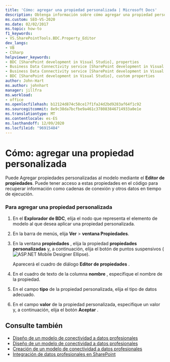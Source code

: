 ```yaml
---
title: 'Cómo: agregar una propiedad personalizada | Microsoft Docs'
description: Obtenga información sobre cómo agregar una propiedad personalizada al modelo de conectividad a datos profesionales (BDC) en SharePoint mediante el editor de propiedades del explorador de BDC de Visual Studio.
ms.custom: SEO-VS-2020
ms.date: 02/02/2017
ms.topic: how-to
f1_keywords:
- VS.SharePointTools.BDC.Property_Editor
dev_langs:
- VB
- CSharp
helpviewer_keywords:
- BDC [SharePoint development in Visual Studio], properties
- Business Data Connectivity service [SharePoint development in Visual Studio], properties
- Business Data Connectivity service [SharePoint development in Visual Studio], custom properties
- BDC [SharePoint development in Visual Studio], custom properties
author: John-Hart
ms.author: johnhart
manager: jillfra
ms.workload:
- office
ms.openlocfilehash: b12124d874c58ce17f1fa24d2bd9283af64f1c92
ms.sourcegitcommit: 8e9c38da7bcfbe9a461c378083846714933a0e1e
ms.translationtype: MT
ms.contentlocale: es-ES
ms.lasthandoff: 12/09/2020
ms.locfileid: "96915484"
---
```

# <a name="how-to-add-a-custom-property"></a>Cómo: agregar una propiedad personalizada
  Puede Agregar propiedades personalizadas al modelo mediante el **Editor de propiedades**. Puede tener acceso a estas propiedades en el código para recuperar información como cadenas de conexión y otros datos en tiempo de ejecución.

### <a name="to-add-a-custom-property"></a>Para agregar una propiedad personalizada

1. En el **Explorador de BDC**, elija el nodo que representa el elemento de modelo al que desea aplicar una propiedad personalizada.

2. En la barra de menús, elija **Ver**  >  **ventana Propiedades**.

3. En la ventana **propiedades** , elija la propiedad **propiedades personalizadas** y, a continuación, elija el botón de puntos suspensivos (![ASP.NET Mobile Designer Ellipse](../sharepoint/media/mwellipsis.gif "Elipse del Diseñador de ASP.NET Mobile")).

     Aparecerá el cuadro de diálogo **Editor de propiedades** .

4. En el cuadro de texto de la columna **nombre** , especifique el nombre de la propiedad.

5. En el campo **tipo** de la propiedad personalizada, elija el tipo de datos adecuado.

6. En el campo **valor** de la propiedad personalizada, especifique un valor y, a continuación, elija el botón **Aceptar** .

## <a name="see-also"></a>Consulte también
- [Diseño de un modelo de conectividad a datos profesionales](../sharepoint/designing-a-business-data-connectivity-model.md)
- [Diseño de un modelo de conectividad a datos profesionales](../sharepoint/designing-a-business-data-connectivity-model.md)
- [Creación de un modelo de conectividad a datos profesionales](../sharepoint/creating-a-business-data-connectivity-model.md)
- [Integración de datos profesionales en SharePoint](../sharepoint/integrating-business-data-into-sharepoint.md)
